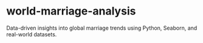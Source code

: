 # world-marriage-analysis
Data-driven insights into global marriage trends using Python, Seaborn, and real-world datasets.
